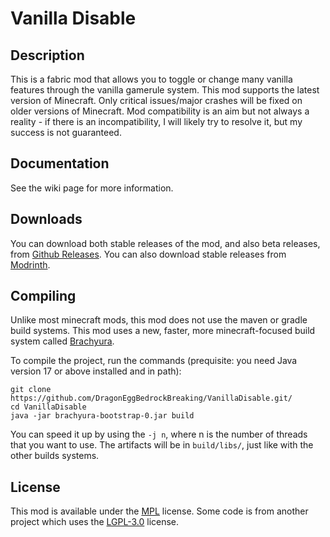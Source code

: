 # Vanilla Disable

## Description

This is a fabric mod that allows you to toggle or change many vanilla features
through the vanilla gamerule system. This mod supports the latest version of Minecraft.
Only critical issues/major crashes will be fixed on older versions of Minecraft.
Mod compatibility is an aim but not always a reality - if there is an incompatibility,
I will likely try to resolve it, but my success is not guaranteed.

## Documentation

See the wiki page for more information.

## Downloads

You can download both stable releases of the mod, and also beta releases, from [Github Releases](https:/github.com/DragonEggBedrockBreaking/VanillaDisable/releases).
You can also download stable releases from [Modrinth](https://modrinth.com/mod/vanilla-disable). 

## Compiling

Unlike most minecraft mods, this mod does not use the maven or gradle build systems.
This mod uses a new, faster, more minecraft-focused build system called [Brachyura](https://github.com/CoolCrabs/brachyura).

To compile the project, run the commands (prequisite: you need Java version 17 or above installed and in path):
```
git clone https://github.com/DragonEggBedrockBreaking/VanillaDisable.git/
cd VanillaDisable
java -jar brachyura-bootstrap-0.jar build
```

You can speed it up by using the `-j n`, where n is the number of threads that you want to use.
The artifacts will be in `build/libs/`, just like with the other builds systems.

## License

This mod is available under the [MPL](LICENSE.txt) license.
Some code is from another project which uses the [LGPL-3.0](https://github.com/TISUnion/Carpet-TIS-Addition/blob/master/LICENSE) license.
